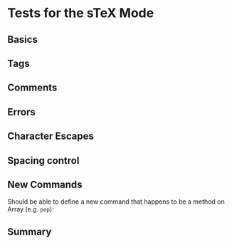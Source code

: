 Tests for the sTeX Mode
=======================

Basics
------

Tags
----

Comments
--------

Errors
------

Character Escapes
-----------------

Spacing control
---------------

New Commands
------------

Should be able to define a new command that happens to be a method on Array (e.g. `pop`):

Summary
-------
